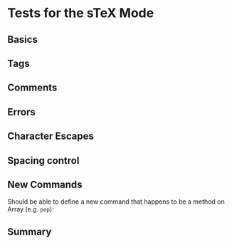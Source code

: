 Tests for the sTeX Mode
=======================

Basics
------

Tags
----

Comments
--------

Errors
------

Character Escapes
-----------------

Spacing control
---------------

New Commands
------------

Should be able to define a new command that happens to be a method on Array (e.g. `pop`):

Summary
-------
